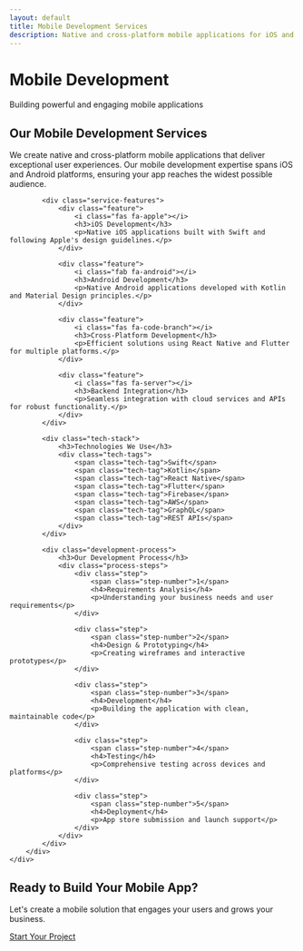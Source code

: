 ```yaml
---
layout: default
title: Mobile Development Services
description: Native and cross-platform mobile applications for iOS and Android
---
```


<div class="service-hero">
    <div class="container">
        <h1>Mobile Development</h1>
        <p>Building powerful and engaging mobile applications</p>
    </div>
</div>

<section class="service-details">
    <div class="container">
        <div class="service-content">
            <h2>Our Mobile Development Services</h2>
            <p>We create native and cross-platform mobile applications that deliver exceptional user experiences. Our mobile development expertise spans iOS and Android platforms, ensuring your app reaches the widest possible audience.</p>
            
            <div class="service-features">
                <div class="feature">
                    <i class="fas fa-apple"></i>
                    <h3>iOS Development</h3>
                    <p>Native iOS applications built with Swift and following Apple's design guidelines.</p>
                </div>
                
                <div class="feature">
                    <i class="fab fa-android"></i>
                    <h3>Android Development</h3>
                    <p>Native Android applications developed with Kotlin and Material Design principles.</p>
                </div>
                
                <div class="feature">
                    <i class="fas fa-code-branch"></i>
                    <h3>Cross-Platform Development</h3>
                    <p>Efficient solutions using React Native and Flutter for multiple platforms.</p>
                </div>
                
                <div class="feature">
                    <i class="fas fa-server"></i>
                    <h3>Backend Integration</h3>
                    <p>Seamless integration with cloud services and APIs for robust functionality.</p>
                </div>
            </div>
            
            <div class="tech-stack">
                <h3>Technologies We Use</h3>
                <div class="tech-tags">
                    <span class="tech-tag">Swift</span>
                    <span class="tech-tag">Kotlin</span>
                    <span class="tech-tag">React Native</span>
                    <span class="tech-tag">Flutter</span>
                    <span class="tech-tag">Firebase</span>
                    <span class="tech-tag">AWS</span>
                    <span class="tech-tag">GraphQL</span>
                    <span class="tech-tag">REST APIs</span>
                </div>
            </div>
            
            <div class="development-process">
                <h3>Our Development Process</h3>
                <div class="process-steps">
                    <div class="step">
                        <span class="step-number">1</span>
                        <h4>Requirements Analysis</h4>
                        <p>Understanding your business needs and user requirements</p>
                    </div>
                    
                    <div class="step">
                        <span class="step-number">2</span>
                        <h4>Design & Prototyping</h4>
                        <p>Creating wireframes and interactive prototypes</p>
                    </div>
                    
                    <div class="step">
                        <span class="step-number">3</span>
                        <h4>Development</h4>
                        <p>Building the application with clean, maintainable code</p>
                    </div>
                    
                    <div class="step">
                        <span class="step-number">4</span>
                        <h4>Testing</h4>
                        <p>Comprehensive testing across devices and platforms</p>
                    </div>
                    
                    <div class="step">
                        <span class="step-number">5</span>
                        <h4>Deployment</h4>
                        <p>App store submission and launch support</p>
                    </div>
                </div>
            </div>
        </div>
    </div>
</section>

<section class="cta-section">
    <div class="container">
        <h2>Ready to Build Your Mobile App?</h2>
        <p>Let's create a mobile solution that engages your users and grows your business.</p>
        <a href="/contact" class="btn btn-primary">Start Your Project</a>
    </div>
</section> 